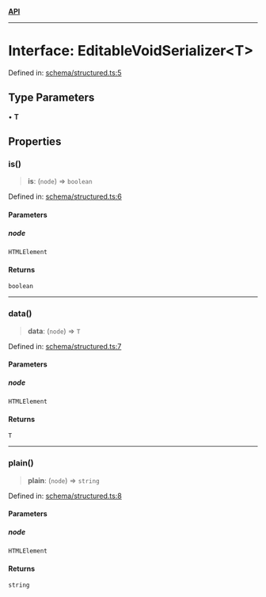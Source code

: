 [**API**](../API.md)

***

# Interface: EditableVoidSerializer\<T\>

Defined in: [schema/structured.ts:5](https://github.com/inokawa/edix/blob/01d58ece64bb1beb7c3cb038988926f097264356/src/core/schema/structured.ts#L5)

## Type Parameters

• **T**

## Properties

### is()

> **is**: (`node`) => `boolean`

Defined in: [schema/structured.ts:6](https://github.com/inokawa/edix/blob/01d58ece64bb1beb7c3cb038988926f097264356/src/core/schema/structured.ts#L6)

#### Parameters

##### node

`HTMLElement`

#### Returns

`boolean`

***

### data()

> **data**: (`node`) => `T`

Defined in: [schema/structured.ts:7](https://github.com/inokawa/edix/blob/01d58ece64bb1beb7c3cb038988926f097264356/src/core/schema/structured.ts#L7)

#### Parameters

##### node

`HTMLElement`

#### Returns

`T`

***

### plain()

> **plain**: (`node`) => `string`

Defined in: [schema/structured.ts:8](https://github.com/inokawa/edix/blob/01d58ece64bb1beb7c3cb038988926f097264356/src/core/schema/structured.ts#L8)

#### Parameters

##### node

`HTMLElement`

#### Returns

`string`

